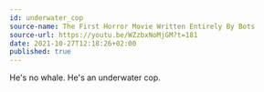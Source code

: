 ```yaml
---
id: underwater_cop
source-name: The First Horror Movie Written Entirely By Bots
source-url: https://youtu.be/WZzbxNoMjGM?t=181
date: 2021-10-27T12:18:26+02:00
published: true
---
```


He's no whale. He's an underwater cop.
